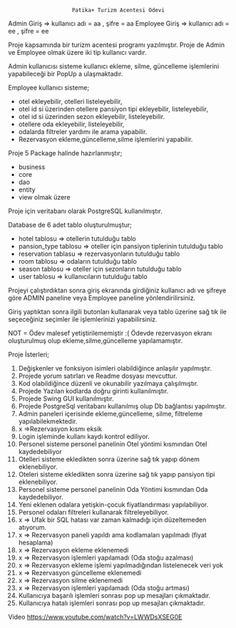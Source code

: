                         Patika+ Turizm Acentesi Ödevi

Admin Giriş => kullanıcı adı = aa , şifre = aa
Employee Giriş => kullanıcı adı = ee , şifre = ee

Proje kapsamında bir turizm acentesi programı yazılmıştır.
Proje de Admin ve Employee olmak üzere iki tip kullanıcı vardır.

Admin kullanıcısı sisteme kullanıcı ekleme, silme, güncelleme işlemlerini yapabileceği 
bir PopUp a ulaşmaktadır.

Employee kullanıcı sisteme;
* otel ekleyebilir, otelleri listeleyebilir,
* otel id si üzerinden otellere pansiyon tipi ekleyebilir, listeleyebilir,
* otel id si üzerinden sezon ekleyebilir, listeleyebilir.
* otellere oda ekleyebilir, listeleyebilir,
* odalarda filtreler yardımı ile arama yapabilir.
* Rezervasyon ekleme,güncelleme,silme işlemlerini yapabilir.

Proje 5 Package halinde hazırlanmıştır;
* business
* core
* dao
* entity
* view
olmak üzere

Proje için veritabanı olarak PostgreSQL kullanılmıştır.

Database de 6 adet tablo oluşturulmuştur;
* hotel tablosu => otellerin tutulduğu tablo
* pansion_type tablosu => oteller için pansiyon tiplerinin tutulduğu tablo
* reservation tablasu => rezervasyonların tutulduğu tablo
* room tablosu => odaların tutulduğu tablo
* season tablosu => oteller için sezonların tutulduğu tablo
* user tablosu => kullanıcıların tutulduğu tablo

Projeyi çalıştırdıktan sonra giriş ekranında girdiğiniz kullanıcı adı ve şifreye göre
ADMIN paneline 
veya
Employee paneline yönlendirilirsiniz.

Giriş yaptıktan sonra ilgili butonları kullanarak veya tablo üzerine sağ tık ile 
seçeceğiniz seçimler ile işlemlerinizi yapabilirsiniz.

NOT = Ödev malesef yetiştirilememiştir :( 
Ödevde rezervasyon ekranı oluşturulmuş olup ekleme,silme,güncelleme yapılamamıştır.



Proje İsterleri;
1. Değişkenler ve fonksiyon isimleri olabildiğince anlaşılır yapılmıştır.
2. Projede yorum satırları ve Readme dosyası mevcuttur.
3. Kod olabildiğince düzenli ve okunabilir yazılmaya çalışılmıştır.
4. Projede Yazılan kodlarda doğru girinti kullanılmıştır.
5. Projede Swing GUI kullanılmıştır.
6. Projede PostgreSql veritabanı kullanılmış olup Db bağlantısı yapılmıştır.
7. Admin paneleri içerisinde ekleme,güncelleme, silme, filtreleme yapılabilekmektedir.
8. x =>Rezervasyon kısmı eksik
9. Login işleminde kullanı kaydı kontrol ediliyor.
10. Personel sisteme personel panelinin Otel yöntimi kısmından Otel kaydedebiliyor
11. Otelleri sisteme ekledikten sonra üzerine sağ tık yapıp dönem eklenebiliyor.
12. Oteleri sisteme ekledikten sonra üzerine sağ tık yapıp pansiyon tipi eklenebiliyor.
13. Personel sisteme personel panelinin Oda Yöntimi kısmından Oda kaydedebiliyor.
14. Yeni eklenen odalara yetişkin-çocuk fiyatlandırması yapılabiliyor.
15. Personel odaları filtreleri kullanarak filtreleyebiliyor.
16. x => Ufak bir SQL hatası var zaman kalmadığı için düzeltemeden atıyorum.
17. x => Rezervasyon paneli yapıldı ama kodlamaları yapılmadı (fiyat hesaplama)
18. x => Rezervasyon ekleme eklenemedi
19. x => Rezervasyon işlemleri yapılamadı (Oda stoğu azalması)
20. x => Rezervasyon ekleme işlemi yapılmadığından listelenecek veri yok
21. x => Rezervasyon güncelleme eklenemedi
22. x => Rezervasyon silme eklenemedi
23. x => Rezervasyon işlemleri yapılamadı (Oda stoğu artması)
24. Kullanıcıya başarılı işlemleri sonrası pop up mesajları çıkmaktadır.
25. Kullanıcıya hatalı işlemleri sonrası pop up mesajları çıkmaktadır.

Video
https://www.youtube.com/watch?v=LWWDsXSEG0E